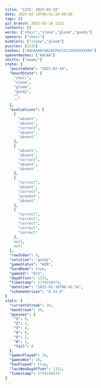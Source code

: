 ```yaml
---
title: "1332: 2025-02-10"
date: 2025-02-10T06:41:14-08:00
tags: []
git_branch: 2025-02-10_1332
contests: []
words: ["choir","stone","gloom","goody"]
openers: ["choir"]
middlers: ["stone","gloom"]
puzzles: [1332]
hashes: ["AACAAAACAACACPACCCCCXXXXXXXXXX"]
openerHashes: ["AACAA"]
shifts: ["mvwmi"]
state: {
  "puzzleDate": "2025-02-10",
  "boardState": [
    "choir",
    "stone",
    "gloom",
    "goody",
    "",
    ""
  ],
  "evaluations": [
    [
      "absent",
      "absent",
      "correct",
      "absent",
      "absent"
    ],
    [
      "absent",
      "absent",
      "correct",
      "absent",
      "absent"
    ],
    [
      "correct",
      "absent",
      "correct",
      "present",
      "absent"
    ],
    [
      "correct",
      "correct",
      "correct",
      "correct",
      "correct"
    ],
    null,
    null
  ],
  "rowIndex": 4,
  "solution": "goody",
  "gameStatus": "WIN",
  "hardMode": true,
  "gameId": "653",
  "dayOffset": 1332,
  "timestamp": 1739198474,
  "datetime": "2025-02-10T06:41:14",
  "schemaVersion": "0.31.0"
}
stats: {
  "currentStreak": 16,
  "maxStreak": 16,
  "guesses": {
    "1": 0,
    "2": 1,
    "3": 4,
    "4": 8,
    "5": 2,
    "6": 1,
    "fail": 0
  },
  "gamesPlayed": 16,
  "gamesWon": 16,
  "hasPlayed": true,
  "lastWonDayOffset": 1332,
  "timestamp": 1739198474
}
---
```

<!-- more -->
